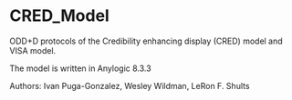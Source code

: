 # CRED_Model

ODD+D protocols of the Credibility enhancing display (CRED) model and VISA model.

The model is written in Anylogic 8.3.3

Authors: Ivan Puga-Gonzalez, Wesley Wildman, LeRon F. Shults
